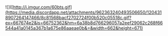 
![]([http://i.imgur.com/60bts.gif](https://media.discordapp.net/attachments/962363240493506650/1204318907264147466/8c81568bacf2702724f00b520c05518c.gif?ex=667674e2&is=66752362&hm=6a38b8d766296057a2eef29062c268f66544a41a0145a367b1a675e86aaeae0b&=&width=662&height=671)
